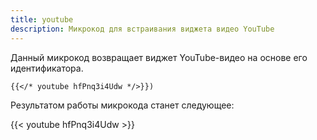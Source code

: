 ```yaml
---
title: youtube
description: Микрокод для встраивания виджета видео YouTube
---
```

Данный микрокод возвращает виджет YouTube-видео на основе его идентификатора.

```markdown
{{</* youtube hfPnq3i4Udw */>}})
```

Результатом работы микрокода станет следующее:

{{< youtube hfPnq3i4Udw >}}
